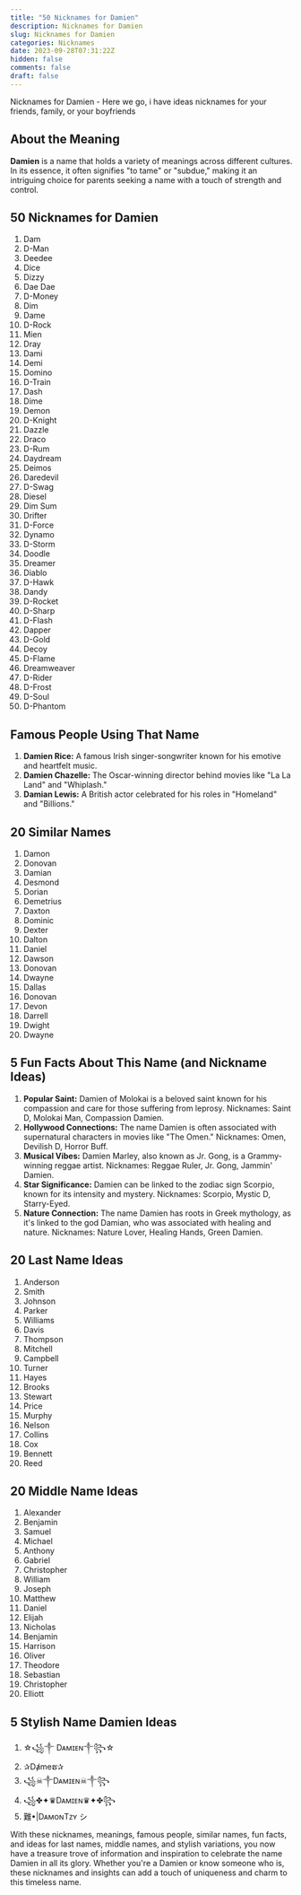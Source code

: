 ```yaml
---
title: "50 Nicknames for Damien"
description: Nicknames for Damien
slug: Nicknames for Damien
categories: Nicknames
date: 2023-09-28T07:31:22Z
hidden: false
comments: false
draft: false
---
```



Nicknames for Damien - Here we go, i have ideas nicknames for your friends, family, or your boyfriends

## About the Meaning

**Damien** is a name that holds a variety of meanings across different cultures. In its essence, it often signifies "to tame" or "subdue," making it an intriguing choice for parents seeking a name with a touch of strength and control.

## 50 Nicknames for Damien

1. Dam
2. D-Man
3. Deedee
4. Dice
5. Dizzy
6. Dae Dae
7. D-Money
8. Dim
9. Dame
10. D-Rock
11. Mien
12. Dray
13. Dami
14. Demi
15. Domino
16. D-Train
17. Dash
18. Dime
19. Demon
20. D-Knight
21. Dazzle
22. Draco
23. D-Rum
24. Daydream
25. Deimos
26. Daredevil
27. D-Swag
28. Diesel
29. Dim Sum
30. Drifter
31. D-Force
32. Dynamo
33. D-Storm
34. Doodle
35. Dreamer
36. Diablo
37. D-Hawk
38. Dandy
39. D-Rocket
40. D-Sharp
41. D-Flash
42. Dapper
43. D-Gold
44. Decoy
45. D-Flame
46. Dreamweaver
47. D-Rider
48. D-Frost
49. D-Soul
50. D-Phantom

## Famous People Using That Name

1. **Damien Rice:** A famous Irish singer-songwriter known for his emotive and heartfelt music.
2. **Damien Chazelle:** The Oscar-winning director behind movies like "La La Land" and "Whiplash."
3. **Damian Lewis:** A British actor celebrated for his roles in "Homeland" and "Billions."

## 20 Similar Names

1. Damon
2. Donovan
3. Damian
4. Desmond
5. Dorian
6. Demetrius
7. Daxton
8. Dominic
9. Dexter
10. Dalton
11. Daniel
12. Dawson
13. Donovan
14. Dwayne
15. Dallas
16. Donovan
17. Devon
18. Darrell
19. Dwight
20. Dwayne

## 5 Fun Facts About This Name (and Nickname Ideas)

1. **Popular Saint:** Damien of Molokai is a beloved saint known for his compassion and care for those suffering from leprosy. Nicknames: Saint D, Molokai Man, Compassion Damien.
2. **Hollywood Connections:** The name Damien is often associated with supernatural characters in movies like "The Omen." Nicknames: Omen, Devilish D, Horror Buff.
3. **Musical Vibes:** Damien Marley, also known as Jr. Gong, is a Grammy-winning reggae artist. Nicknames: Reggae Ruler, Jr. Gong, Jammin' Damien.
4. **Star Significance:** Damien can be linked to the zodiac sign Scorpio, known for its intensity and mystery. Nicknames: Scorpio, Mystic D, Starry-Eyed.
5. **Nature Connection:** The name Damien has roots in Greek mythology, as it's linked to the god Damian, who was associated with healing and nature. Nicknames: Nature Lover, Healing Hands, Green Damien.

## 20 Last Name Ideas

1. Anderson
2. Smith
3. Johnson
4. Parker
5. Williams
6. Davis
7. Thompson
8. Mitchell
9. Campbell
10. Turner
11. Hayes
12. Brooks
13. Stewart
14. Price
15. Murphy
16. Nelson
17. Collins
18. Cox
19. Bennett
20. Reed

## 20 Middle Name Ideas

1. Alexander
2. Benjamin
3. Samuel
4. Michael
5. Anthony
6. Gabriel
7. Christopher
8. William
9. Joseph
10. Matthew
11. Daniel
12. Elijah
13. Nicholas
14. Benjamin
15. Harrison
16. Oliver
17. Theodore
18. Sebastian
19. Christopher
20. Elliott

## 5 Stylish Name Damien Ideas

1. ☆꧁༒ Dᴀᴍɪᴇɴ༒꧂☆
2. ✰Dⱥmeຮ✰
3. ꧁☠︎༒Dᴀᴍɪᴇɴ☠︎༒꧂
4. ꧁✤✦♛Dᴀᴍɪᴇɴ♛✦✤꧂
5. 難•|DᴀᴍᴏɴTᴢʏ シ︎

With these nicknames, meanings, famous people, similar names, fun facts, and ideas for last names, middle names, and stylish variations, you now have a treasure trove of information and inspiration to celebrate the name Damien in all its glory. Whether you're a Damien or know someone who is, these nicknames and insights can add a touch of uniqueness and charm to this timeless name.